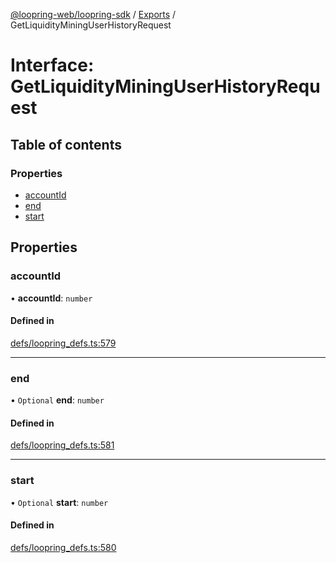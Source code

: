 [@loopring-web/loopring-sdk](../README.md) / [Exports](../modules.md) / GetLiquidityMiningUserHistoryRequest

# Interface: GetLiquidityMiningUserHistoryRequest

## Table of contents

### Properties

- [accountId](GetLiquidityMiningUserHistoryRequest.md#accountid)
- [end](GetLiquidityMiningUserHistoryRequest.md#end)
- [start](GetLiquidityMiningUserHistoryRequest.md#start)

## Properties

### accountId

• **accountId**: `number`

#### Defined in

[defs/loopring_defs.ts:579](https://github.com/Loopring/loopring_sdk/blob/31d2a2e/src/defs/loopring_defs.ts#L579)

___

### end

• `Optional` **end**: `number`

#### Defined in

[defs/loopring_defs.ts:581](https://github.com/Loopring/loopring_sdk/blob/31d2a2e/src/defs/loopring_defs.ts#L581)

___

### start

• `Optional` **start**: `number`

#### Defined in

[defs/loopring_defs.ts:580](https://github.com/Loopring/loopring_sdk/blob/31d2a2e/src/defs/loopring_defs.ts#L580)

